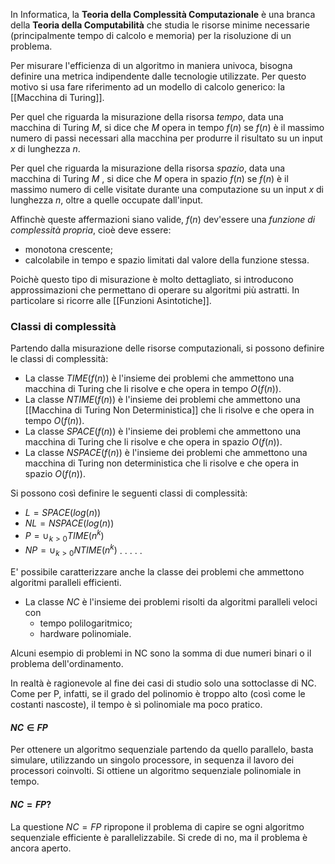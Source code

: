 In Informatica, la **Teoria della Complessità Computazionale** è una branca della **Teoria della Computabilità** che studia le risorse minime necessarie (principalmente tempo di calcolo e memoria) per la risoluzione di un problema.

Per misurare l'efficienza di un algoritmo in maniera univoca, bisogna definire una metrica indipendente dalle tecnologie utilizzate. Per questo motivo si usa fare riferimento ad un modello di calcolo generico: la [[Macchina di Turing]].

Per quel che riguarda la misurazione della risorsa _tempo_, data una macchina di Turing $M$, si dice che $M$ opera in tempo $f(n)$ se $f(n)$ è il massimo numero di passi necessari alla macchina per produrre il risultato su un input $x$ di lunghezza $n$.

Per quel che riguarda la misurazione della risorsa _spazio_, data una macchina di Turing $M$ , si dice che $M$ opera in spazio $f(n)$ se $f(n)$ è il massimo numero di celle visitate durante una computazione su un input $x$ di lunghezza $n$, oltre a quelle occupate dall'input.

Affinchè queste affermazioni siano valide, $f(n)$ dev'essere una _funzione di complessità propria_, cioè deve essere:
- monotona crescente;
- calcolabile in tempo e spazio limitati dal valore della funzione stessa.

Poichè questo tipo di misurazione è molto dettagliato, si introducono approssimazioni che permettano di operare su algoritmi più astratti. In particolare si ricorre alle [[Funzioni Asintotiche]].

### Classi di complessità ###

Partendo dalla misurazione delle risorse computazionali, si possono definire le classi di complessità:
- La classe $TIME(f(n))$ è l'insieme dei problemi che ammettono una macchina di Turing che li risolve e che opera in tempo $O(f(n))$.
- La classe $NTIME(f(n))$ è l'insieme dei problemi che ammettono una [[Macchina di Turing Non Deterministica]] che li risolve e che opera in tempo $O(f(n))$.
- La classe $SPACE(f(n))$ è l'insieme dei problemi che ammettono una macchina di Turing che li risolve e che opera in spazio $O(f(n))$.
- La classe $NSPACE(f(n))$ è l'insieme dei problemi che ammettono una macchina di Turing non deterministica che li risolve e che opera in spazio $O(f(n))$.

Si possono così definire le seguenti classi di complessità:
- $L = SPACE(log(n))$
- $NL = NSPACE(log(n))$
- $P = \cup_{k>0}TIME(n^{k})$
- $NP = \cup_{k>0}NTIME(n^{k})$
.
.
.
.
.


E' possibile caratterizzare anche la classe dei problemi che ammettono algoritmi paralleli efficienti.
- La classe $NC$ è l'insieme dei problemi risolti da algoritmi paralleli veloci con
	- tempo polilogaritmico;
	- hardware polinomiale.

Alcuni esempio di problemi in NC sono la somma di due numeri binari o il problema dell'ordinamento.

In realtà è ragionevole al fine dei casi di studio solo una sottoclasse di NC. Come per P, infatti, se il grado del polinomio è troppo alto (così come le costanti nascoste), il tempo è sì polinomiale ma poco pratico.

#### $NC \in FP$ ####
Per ottenere un algoritmo sequenziale partendo da quello parallelo, basta simulare, utilizzando un singolo processore, in sequenza il lavoro dei processori coinvolti. Si ottiene un algoritmo sequenziale polinomiale in tempo.

#### $NC = FP?$ ####

La questione $NC = FP$ ripropone il problema di capire se ogni algoritmo sequenziale efficiente è parallelizzabile. Si crede di no, ma il problema è ancora aperto.
